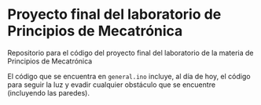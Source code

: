 # Proyecto final del laboratorio de Principios de Mecatrónica
Repositorio para el código del proyecto final del laboratorio de la materia de Principios de Mecatrónica

El código que se encuentra en `general.ino` incluye, al día de hoy, el código para seguir la luz y evadir cualquier obstáculo que se encuentre (incluyendo las paredes).
